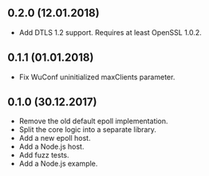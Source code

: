 ## 0.2.0 (12.01.2018)
- Add DTLS 1.2 support. Requires at least OpenSSL 1.0.2.

## 0.1.1 (01.01.2018)
- Fix WuConf uninitialized maxClients parameter.

## 0.1.0 (30.12.2017)
- Remove the old default epoll implementation.
- Split the core logic into a separate library.
- Add a new epoll host.
- Add a Node.js host.
- Add fuzz tests.
- Add a Node.js example.

